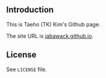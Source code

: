 ## Introduction
This is Taeho (TK) Kim's Github page.

The site URL is [jabawack.github.io](https://jabawack.github.io/).


## License
See `LICENSE` file.